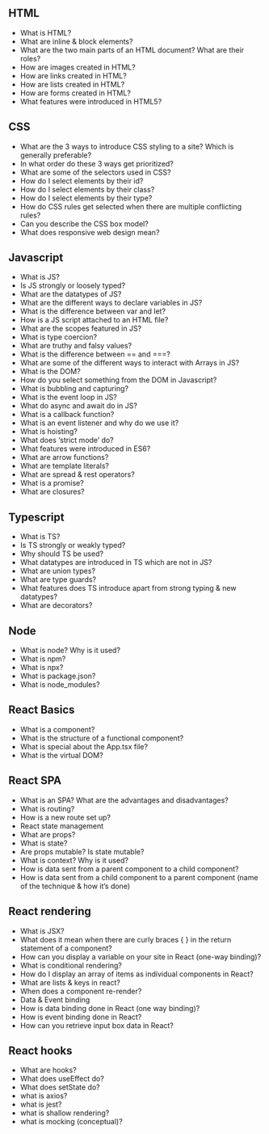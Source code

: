## HTML
- What is HTML?
- What are inline & block elements?
- What are the two main parts of an HTML document? What are their roles?
- How are images created in HTML?
- How are links created in HTML?
- How are lists created in HTML?
- How are forms created in HTML?
- What features were introduced in HTML5?


## CSS
- What are the 3 ways to introduce CSS styling to a site? Which is generally preferable?
- In what order do these 3 ways get prioritized?
- What are some of the selectors used in CSS?
- How do I select elements by their id?
- How do I select elements by their class?
- How do I select elements by their type?
- How do CSS rules get selected when there are multiple conflicting rules?
- Can you describe the CSS box model?
- What does responsive web design mean?


## Javascript
- What is JS?
- Is JS strongly or loosely typed?
- What are the datatypes of JS?
- What are the different ways to declare variables in JS?
- What is the difference between var and let?
- How is a JS script attached to an HTML file?
- What are the scopes featured in JS?
- What is type coercion?
- What are truthy and falsy values?
- What is the difference between == and ===?
- What are some of the different ways to interact with Arrays in JS?
- What is the DOM?
- How do you select something from the DOM in Javascript?
- What is bubbling and capturing?
- What is the event loop in JS?
- What do async and await do in JS?
- What is a callback function?
- What is an event listener and why do we use it?
- What is hoisting?
- What does ‘strict mode’ do?
- What features were introduced in ES6?
- What are arrow functions?
- What are template literals?
- What are spread & rest operators?
- What is a promise?
- What are closures?


## Typescript
- What is TS?
- Is TS strongly or weakly typed?
- Why should TS be used?
- What datatypes are introduced in TS which are not in JS?
- What are union types?
- What are type guards?
- What features does TS introduce apart from strong typing & new datatypes?
- What are decorators?

## Node
- What is node? Why is it used?
- What is npm?
- What is npx?
- What is package.json?
- What is node_modules?

## React Basics
- What is a component?
- What is the structure of a functional component?
- What is special about the App.tsx file?
- What is the virtual DOM?


## React SPA
- What is an SPA? What are the advantages and disadvantages?
- What is routing?
- How is a new route set up?
- React state management
- What are props?
- What is state?
- Are props mutable? Is state mutable?
- What is context? Why is it used?
- How is data sent from a parent component to a child component?
- How is data sent from a child component to a parent component (name of the technique & how it’s done)


## React rendering
- What is JSX?
- What does it mean when there are curly braces { } in the return statement of a component?
- How can you display a variable on your site in React (one-way binding)?
- What is conditional rendering?
- How do I display an array of items as individual components in React?
- What are lists & keys in react?
- When does a component re-render?
- Data & Event binding
- How is data binding done in React (one way binding)?
- How is event binding done in React?
- How can you retrieve input box data in React?


## React hooks
- What are hooks?
- What does useEffect do?
- What does setState do?
- what is axios?
- what is jest?
- what is shallow rendering?
- what is mocking (conceptual)?